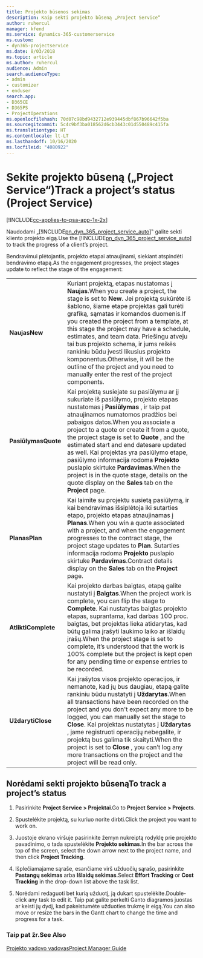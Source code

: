```yaml
---
title: Projekto būsenos sekimas
description: Kaip sekti projekto būseną „Project Service“
author: ruhercul
manager: kfend
ms.service: dynamics-365-customerservice
ms.custom:
- dyn365-projectservice
ms.date: 8/03/2018
ms.topic: article
ms.author: ruhercul
audience: Admin
search.audienceType:
- admin
- customizer
- enduser
search.app:
- D365CE
- D365PS
- ProjectOperations
ms.openlocfilehash: 70d07c98bd9432712e939445dbf867b96642f5ba
ms.sourcegitcommit: 5c4c9bf3ba018562d6cb3443c01d550489c415fa
ms.translationtype: HT
ms.contentlocale: lt-LT
ms.lasthandoff: 10/16/2020
ms.locfileid: "4080922"
---
```

# <a name="track-a-projects-status-project-service"></a><span data-ttu-id="35286-103">Sekite projekto būseną („Project Service“)</span><span class="sxs-lookup"><span data-stu-id="35286-103">Track a project’s status (Project Service)</span></span>

[!INCLUDE[cc-applies-to-psa-app-1x-2x](../includes/cc-applies-to-psa-app-1x-2x.md)]

<span data-ttu-id="35286-104">Naudodami „[!INCLUDE[pn_dyn_365_project_service_auto](../includes/pn-dyn-365-project-service-auto.md)]‟ galite sekti kliento projekto eigą.</span><span class="sxs-lookup"><span data-stu-id="35286-104">Use the [!INCLUDE[pn_dyn_365_project_service_auto](../includes/pn-dyn-365-project-service-auto.md)] to track the progress of a client’s project.</span></span>  

<span data-ttu-id="35286-105">Bendravimui plėtojantis, projekto etapai atnaujinami, siekiant atspindėti bendravimo etapą.</span><span class="sxs-lookup"><span data-stu-id="35286-105">As the engagement progresses, the project stages update to reflect the stage of the engagement:</span></span>  


|              |                                                                                                                                                                                                                                                                                                  |
|--------------|--------------------------------------------------------------------------------------------------------------------------------------------------------------------------------------------------------------------------------------------------------------------------------------------------|
|   <span data-ttu-id="35286-106">**Naujas**</span><span class="sxs-lookup"><span data-stu-id="35286-106">**New**</span></span>    | <span data-ttu-id="35286-107">Kuriant projektą, etapas nustatomas į **Naujas**.</span><span class="sxs-lookup"><span data-stu-id="35286-107">When you create a project, the stage is set to **New**.</span></span> <span data-ttu-id="35286-108">Jei projektą sukūrėte iš šablono, šiame etape projektas gali turėti grafiką, sąmatas ir komandos duomenis.</span><span class="sxs-lookup"><span data-stu-id="35286-108">If you created the project from a template, at this stage the project may have a schedule, estimates, and team data.</span></span> <span data-ttu-id="35286-109">Priešingu atveju tai bus projekto schema, ir jums reikės rankiniu būdu įvesti likusius projekto komponentus.</span><span class="sxs-lookup"><span data-stu-id="35286-109">Otherwise, it will be the outline of the project and you need to manually enter the rest of the project components.</span></span> |
|  <span data-ttu-id="35286-110">**Pasiūlymas**</span><span class="sxs-lookup"><span data-stu-id="35286-110">**Quote**</span></span>   |      <span data-ttu-id="35286-111">Kai projektą susiejate su pasiūlymu ar jį sukuriate iš pasiūlymo, projekto etapas nustatomas į **Pasiūlymas** , ir taip pat atnaujinamos numatomos pradžios bei pabaigos datos.</span><span class="sxs-lookup"><span data-stu-id="35286-111">When you associate a project to a quote or create it from a quote, the project stage is set to **Quote** , and the estimated start and end datesare updated as well.</span></span> <span data-ttu-id="35286-112">Kai projektas yra pasiūlymo etape, pasiūlymo informacija rodoma **Projekto** puslapio skirtuke **Pardavimas**.</span><span class="sxs-lookup"><span data-stu-id="35286-112">When the project is in the quote stage, details on the quote display on the **Sales** tab on the **Project** page.</span></span>      |
|   <span data-ttu-id="35286-113">**Planas**</span><span class="sxs-lookup"><span data-stu-id="35286-113">**Plan**</span></span>   |                                     <span data-ttu-id="35286-114">Kai laimite su projektu susietą pasiūlymą, ir kai bendravimas išsiplėtoja iki sutarties etapo, projekto etapas atnaujinamas į **Planas**.</span><span class="sxs-lookup"><span data-stu-id="35286-114">When you win a quote associated with a project, and when the engagement progresses to the contract stage, the project stage updates to **Plan**.</span></span> <span data-ttu-id="35286-115">Sutarties informacija rodoma **Projekto** puslapio skirtuke **Pardavimas**.</span><span class="sxs-lookup"><span data-stu-id="35286-115">Contract details display on the **Sales** tab on the **Project** page.</span></span>                                      |
| <span data-ttu-id="35286-116">**Atlikti**</span><span class="sxs-lookup"><span data-stu-id="35286-116">**Complete**</span></span> |                    <span data-ttu-id="35286-117">Kai projekto darbas baigtas, etapą galite nustatyti į **Baigtas**.</span><span class="sxs-lookup"><span data-stu-id="35286-117">When the project work is complete, you can flip the stage to **Complete**.</span></span> <span data-ttu-id="35286-118">Kai nustatytas baigtas projekto etapas, suprantama, kad darbas 100 proc. baigtas, bet projektas lieka atidarytas, kad būtų galima įrašyti laukimo laiko ar išlaidų įrašų.</span><span class="sxs-lookup"><span data-stu-id="35286-118">When the project stage is set to complete, it’s understood that the work is 100% complete but the project is kept open for any pending time or expense entries to be recorded.</span></span>                     |
|  <span data-ttu-id="35286-119">**Uždaryti**</span><span class="sxs-lookup"><span data-stu-id="35286-119">**Close**</span></span>   |           <span data-ttu-id="35286-120">Kai įrašytos visos projekto operacijos, ir nemanote, kad jų bus daugiau, etapą galite rankiniu būdu nustatyti į **Uždarytas**.</span><span class="sxs-lookup"><span data-stu-id="35286-120">When all transactions have been recorded on the project and you don't expect any more to be logged, you can manually set the stage to **Close**.</span></span> <span data-ttu-id="35286-121">Kai projektas nustatytas į **Uždarytas** , jame registruoti operacijų nebegalite, ir projektą bus galima tik skaityti.</span><span class="sxs-lookup"><span data-stu-id="35286-121">When the project is set to **Close** , you can’t log any more transactions on the project and the project will be read only.</span></span>           |

## <a name="to-track-a-projects-status"></a><span data-ttu-id="35286-122">Norėdami sekti projekto būseną</span><span class="sxs-lookup"><span data-stu-id="35286-122">To track a project’s status</span></span>  

1.  <span data-ttu-id="35286-123">Pasirinkite **Project Service > Projektai**.</span><span class="sxs-lookup"><span data-stu-id="35286-123">Go to **Project Service > Projects**.</span></span>  

2.  <span data-ttu-id="35286-124">Spustelėkite projektą, su kuriuo norite dirbti.</span><span class="sxs-lookup"><span data-stu-id="35286-124">Click the project you want to work on.</span></span>  

3.  <span data-ttu-id="35286-125">Juostoje ekrano viršuje pasirinkite žemyn nukreiptą rodyklę prie projekto pavadinimo, o tada spustelėkite **Projekto sekimas**.</span><span class="sxs-lookup"><span data-stu-id="35286-125">In the bar across the top of the screen, select the down arrow next to the project name, and then click **Project Tracking**.</span></span>  

4.  <span data-ttu-id="35286-126">Išplečiamajame sąraše, esančiame virš užduočių sąrašo, pasirinkite **Pastangų sekimas** arba **Išlaidų sekimas**.</span><span class="sxs-lookup"><span data-stu-id="35286-126">Select **Effort Tracking** or **Cost Tracking** in the drop-down list above the task list.</span></span>  

5.  <span data-ttu-id="35286-127">Norėdami redaguoti bet kurią užduotį, ją dukart spustelėkite.</span><span class="sxs-lookup"><span data-stu-id="35286-127">Double-click any task to edit it.</span></span> <span data-ttu-id="35286-128">Taip pat galite perkelti Ganto diagramos juostas ar keisti jų dydį, kad pakeistumėte užduoties trukmę ir eigą.</span><span class="sxs-lookup"><span data-stu-id="35286-128">You can also move or resize the bars in the Gantt chart to change the time and progress for a task.</span></span>  

### <a name="see-also"></a><span data-ttu-id="35286-129">Taip pat žr.</span><span class="sxs-lookup"><span data-stu-id="35286-129">See Also</span></span>  
 [<span data-ttu-id="35286-130">Projekto vadovo vadovas</span><span class="sxs-lookup"><span data-stu-id="35286-130">Project Manager Guide</span></span>](../psa/project-manager-guide.md)
